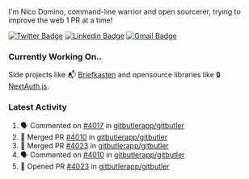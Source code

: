 
I'm Nico Domino, command-line warrior and open sourcerer, trying to improve the web 1 PR at a time!

[![Twitter Badge](https://img.shields.io/badge/-@ndom91-1ca0f1?style=flat-square&labelColor=1ca0f1&logo=twitter&logoColor=white&link=https://twitter.com/ndom91)](https://twitter.com/ndom91) [![Linkedin Badge](https://img.shields.io/badge/-ndom91-blue?style=flat-square&logo=Linkedin&logoColor=white&link=https://www.linkedin.com/in/ndom91/)](https://www.linkedin.com/in/ndom91/) [![Gmail Badge](https://img.shields.io/badge/-yo@ndo.dev-c14438?style=flat-square&logo=mail.ru&logoColor=white&link=mailto:yo@ndo.dev)](mailto:yo@ndo.dev)

### Currently Working On..

Side projects like 📬 [Briefkasten](https://briefkastenhq.com) and opensource libraries like 🔒 [NextAuth.js](https://github.com/nextauthjs/next-auth).

<!--START_SECTION_PROFILE_VIEWS:readme-info-->
<!--END_SECTION_PROFILE_VIEWS:readme-info-->

<!--START_SECTION_DAILY_COMMIT:readme-info-->
<!--END_SECTION_DAILY_COMMIT:readme-info-->

<!--START_SECTION_WEEKLY_COMMIT:readme-info-->
<!--END_SECTION_WEEKLY_COMMIT:readme-info-->

### Latest Activity

<!--START_SECTION:activity-->
1. 🗣 Commented on [#4017](https://github.com/gitbutlerapp/gitbutler/pull/4017#issuecomment-2152827169) in [gitbutlerapp/gitbutler](https://github.com/gitbutlerapp/gitbutler)
2. 🎉 Merged PR [#4010](https://github.com/gitbutlerapp/gitbutler/pull/4010) in [gitbutlerapp/gitbutler](https://github.com/gitbutlerapp/gitbutler)
3. 🎉 Merged PR [#4023](https://github.com/gitbutlerapp/gitbutler/pull/4023) in [gitbutlerapp/gitbutler](https://github.com/gitbutlerapp/gitbutler)
4. 🗣 Commented on [#4010](https://github.com/gitbutlerapp/gitbutler/pull/4010#issuecomment-2152760238) in [gitbutlerapp/gitbutler](https://github.com/gitbutlerapp/gitbutler)
5. 💪 Opened PR [#4023](https://github.com/gitbutlerapp/gitbutler/pull/4023) in [gitbutlerapp/gitbutler](https://github.com/gitbutlerapp/gitbutler)
<!--END_SECTION:activity-->
